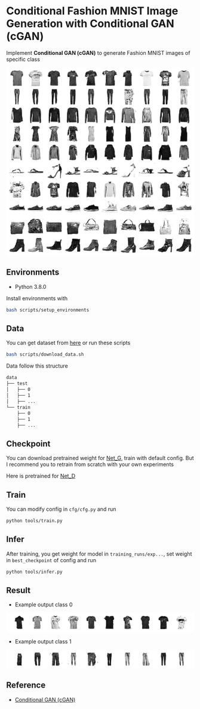 # Conditional Fashion MNIST Image Generation with Conditional GAN (cGAN)

Implement **Conditional GAN (cGAN)** to generate Fashion MNIST images of specific class

![asset](./assets/sample.jpg "asset")

## Environments

- Python 3.8.0

Install environments with

``` bash
bash scripts/setup_environments
```

## Data

You can get dataset from [here](https://github.com/DeepLenin/fashion-mnist_png) or run these scripts

``` bash
bash scripts/download_data.sh
```

Data follow this structure

```
data
├── test
│   ├── 0
│   ├── 1
│   ├── ...
└── train
    ├── 0
    ├── 1
    ├── ...
```

## Checkpoint

You can download pretrained weight for [Net_G](), train with default config. But I recommend you to retrain from scratch with your own experiments

Here is pretrained for [Net_D]()

## Train

You can modify config in `cfg/cfg.py` and run

``` bash
python tools/train.py
```

## Infer

After training, you get weight for model in `training_runs/exp...`, set weight in `best_checkpoint` of config and run

``` bash
python tools/infer.py
```

## Result

- Example output class 0

![asset0](./assets/sample_0.jpg "asset0")

- Example output class 1

![asset0](./assets/sample_1.jpg "asset0")

## Reference

- [Conditional GAN (cGAN)](https://nttuan8.com/bai-3-conditional-gan-cgan/)